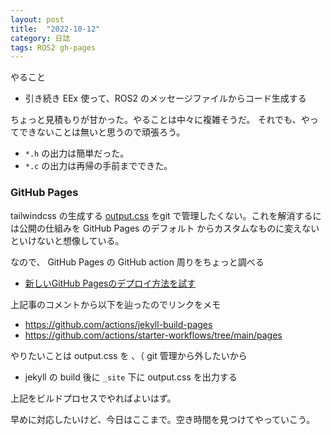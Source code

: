 ```yaml
---
layout: post
title:  "2022-10-12"
category: 日誌
tags: ROS2 gh-pages
---
```


やること

* 引き続き EEx 使って、ROS2 のメッセージファイルからコード生成する

ちょっと見積もりが甘かった。やることは中々に複雑そうだ。
それでも、やってできないことは無いと思うので頑張ろう。

* `*.h` の出力は簡単だった。
* `*.c` の出力は再帰の手前までできた。


### GitHub Pages

tailwindcss の生成する [output.css](https://github.com/pojiro/pojiro.github.io/blob/main/assets/css/output.css) をgit で管理したくない。これを解消するには公開の仕組みを GitHub Pages のデフォルト からカスタムなものに変えないといけないと想像している。

なので、 GitHub Pages の GitHub action 周りをちょっと調べる

* [新しいGitHub Pagesのデプロイ方法を試す](https://zenn.dev/ssssota/articles/f2509a21b768ed)

上記事のコメントから以下を辿ったのでリンクをメモ

* https://github.com/actions/jekyll-build-pages
* https://github.com/actions/starter-workflows/tree/main/pages

やりたいことは output.css を 、（ git 管理から外したいから

* jekyll の build 後に `_site` 下に output.css を出力する

上記をビルドプロセスでやればよいはず。

早めに対応したいけど、今日はここまで。空き時間を見つけてやっていこう。
